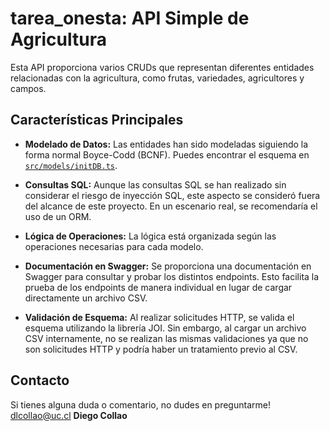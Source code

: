 # tarea_onesta: API Simple de Agricultura

Esta API proporciona varios CRUDs que representan diferentes entidades relacionadas con la agricultura, como frutas, variedades, agricultores y campos.

## Características Principales

- **Modelado de Datos:** Las entidades han sido modeladas siguiendo la forma normal Boyce-Codd (BCNF). Puedes encontrar el esquema en [`src/models/initDB.ts`](src/models/initDB.ts).
  
- **Consultas SQL:** Aunque las consultas SQL se han realizado sin considerar el riesgo de inyección SQL, este aspecto se consideró fuera del alcance de este proyecto. En un escenario real, se recomendaría el uso de un ORM.

- **Lógica de Operaciones:** La lógica está organizada según las operaciones necesarias para cada modelo.

- **Documentación en Swagger:** Se proporciona una documentación en Swagger para consultar y probar los distintos endpoints. Esto facilita la prueba de los endpoints de manera individual en lugar de cargar directamente un archivo CSV.

- **Validación de Esquema:** Al realizar solicitudes HTTP, se valida el esquema utilizando la librería JOI. Sin embargo, al cargar un archivo CSV internamente, no se realizan las mismas validaciones ya que no son solicitudes HTTP y podría haber un tratamiento previo al CSV.

## Contacto

Si tienes alguna duda o comentario, no dudes en preguntarme!
dlcollao@uc.cl
**Diego Collao**
